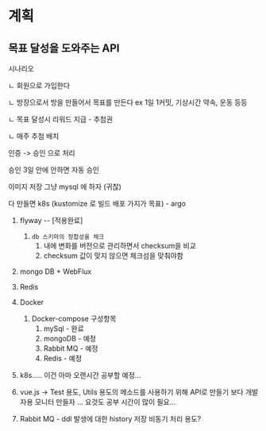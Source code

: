 # 계획

## 목표 달성을 도와주는 API

시나리오

ㄴ 회원으로 가입한다

ㄴ 방장으로서 방을 만들어서 목표를 만든다 ex 1일 1커밋, 기상시간 약속, 운동 등등

ㄴ 목표 달성시 리워드 지급 - 추첨권

ㄴ 매주 추첨 배치

인증 -> 승인 으로 처리

승인 3일 안에 안하면 자동 승인

이미지 저장 그냥 mysql 에 하자 (귀찮)

다 만들면 k8s (kustomize 로 빌드 배포 가지가 목표) - argo



1. flyway -- [적용완료] 
   1. `db 스키마의 정합성을 체크`
      1. 내에 변화를 버전으로 관리하면서 checksum을 비교 
      2. checksum 값이 맞지 않으면 체크섬을 맞춰야함
2. mongo DB + WebFlux

3. Redis
4. Docker
   1. Docker-compose 구성항목
      1. mySql - 완료
      2. mongoDB - 예정
      3. Rabbit MQ - 예정
      4. Redis - 예정 
5. k8s..... 이건 아마 오랜시간 공부할 예정...
6. vue.js -> Test 용도, Utils 용도의 메소드를 사용하기 위해 API로 만들기 보다 개발자용 모니터 만들자 ... 요것도 공부 시간이 많이 필요...
7. Rabbit MQ - ddl 발생에 대한 history 저장 비동기 처리 용도?
